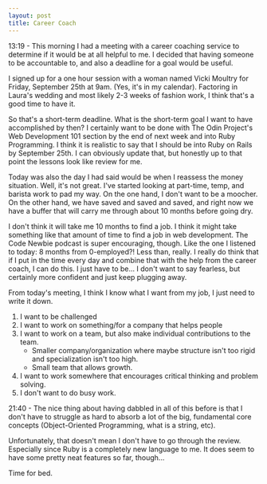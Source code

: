 ```yaml
---
layout: post
title: Career Coach
---
```


13:19 - This morning I had a meeting with a career coaching service to determine if it would be at all helpful to me.  I decided that having someone to be accountable to, and also a deadline for a goal would be useful.

I signed up for a one hour session with a woman named Vicki Moultry for Friday, September 25th at 9am.  (Yes, it's in my calendar).  Factoring in Laura's wedding and most likely 2-3 weeks of fashion work, I think that's a good time to have it.

So that's a short-term deadline.  What is the short-term goal I want to have accomplished by then?  I certainly want to be done with The Odin Project's Web Development 101 section by the end of next week and into Ruby Programming.  I think it is realistic to say that I should be into Ruby on Rails by September 25th.  I can obviously update that, but honestly up to that point the lessons look like review for me.

Today was also the day I had said would be when I reassess the money situation.  Well, it's not great.  I've started looking at part-time, temp, and barista work to pad my way.  On the one hand, I don't want to be a moocher.  On the other hand, we have saved and saved and saved, and right now we have a buffer that will carry me through about 10 months before going dry.

I don't think it will take me 10 months to find a job.  I think it might take something like that amount of time to find a job in web development.  The Code Newbie podcast is super encouraging, though.  Like the one I listened to today: 8 months from 0-employed?!  Less than, really.  I really do think that if I put in the time every day and combine that with the help from the career coach, I can do this.  I just have to be... I don't want to say fearless, but certainly more confident and just keep plugging away.

From today's meeting, I think I know what I want from my job, I just need to write it down.
1. I want to be challenged
2. I want to work on something/for a company that helps people
3. I want to work on a team, but also make individual contributions to the team.
	* Smaller company/organization where maybe structure isn't too rigid and specialization isn't too high.
	* Small team that allows growth.
4. I want to work somewhere that encourages critical thinking and problem solving.
5. I don't want to do busy work.

21:40 - The nice thing about having dabbled in all of this before is that I don't have to struggle as hard to absorb a lot of the big, fundamental core concepts (Object-Oriented Programming, what is a string, etc).

Unfortunately, that doesn't mean I don't have to go through the review.  Especially since Ruby is a completely new language to me.  It does seem to have some pretty neat features so far, though...

Time for bed.